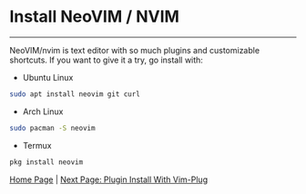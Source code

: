 # Install NeoVIM / NVIM

---
NeoVIM/nvim is text editor with so much plugins and customizable shortcuts. If you want to give it a try, go install with:

- Ubuntu Linux
```sh
sudo apt install neovim git curl
```
- Arch Linux
```sh
sudo pacman -S neovim
```
- Termux
```sh
pkg install neovim
```

[Home Page](/README.md "Home Page") | [Next Page: Plugin Install With Vim-Plug](/nvim/02_plugin_install_with_vim_plug.md "https://github.com/abuzafarhaqq/linux-help/blob/main/nvim/02_plugin_install_with_vim_plug.md")
